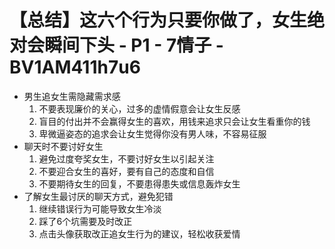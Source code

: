 # 【总结】这六个行为只要你做了，女生绝对会瞬间下头 - P1 - 7情子 - BV1AM411h7u6

-   男生追女生需隐藏需求感
    1.  不要表现廉价的关心，过多的虚情假意会让女生反感
    2.  盲目的付出并不会赢得女生的喜欢，用钱来追求只会让女生看重你的钱
    3.  卑微逼姿态的追求会让女生觉得你没有男人味，不容易征服
-   聊天时不要讨好女生
    1.  避免过度夸奖女生，不要讨好女生以引起关注
    2.  不要迎合女生的喜好，要有自己的态度和自信
    3.  不要期待女生的回复，不要患得患失或信息轰炸女生
-   了解女生最讨厌的聊天方式，避免犯错
    1.  继续错误行为可能导致女生冷淡
    2.  踩了6个坑需要及时改正
    3.  点击头像获取改正追女生行为的建议，轻松收获爱情